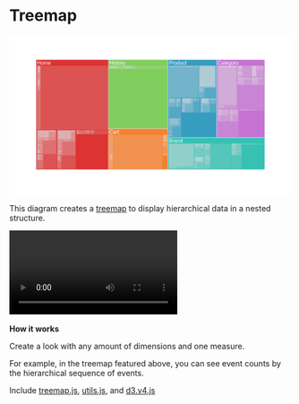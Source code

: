 #  Treemap


![](treemap.png)

This diagram creates a [treemap](https://en.wikipedia.org/wiki/Treemapping) to display hierarchical data in a nested structure.

![](treemap.mov)

**How it works**

Create a look with any amount of dimensions and one measure.

For example, in the treemap featured above, you can see event counts by the hierarchical sequence of events.

Include [treemap.js](/treemap.js), [utils.js](../common/utils.js), and [d3.v4.js](../common/d3.v4.js)
